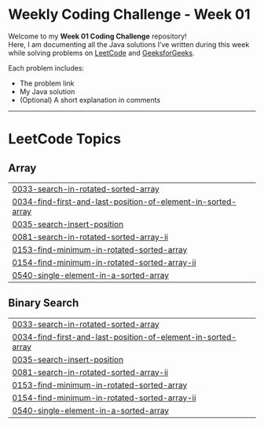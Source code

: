 # Weekly Coding Challenge - Week 01

Welcome to my **Week 01 Coding Challenge** repository!  
Here, I am documenting all the Java solutions I’ve written during this week while solving problems on [LeetCode](https://leetcode.com/) and [GeeksforGeeks](https://www.geeksforgeeks.org/).

Each problem includes:
- The problem link
- My Java solution
- (Optional) A short explanation in comments
---

<!---LeetCode Topics Start-->
# LeetCode Topics
## Array
|  |
| ------- |
| [0033-search-in-rotated-sorted-array](https://github.com/Kashif-Siddiqui-code/dsa-practice/tree/master/0033-search-in-rotated-sorted-array) |
| [0034-find-first-and-last-position-of-element-in-sorted-array](https://github.com/Kashif-Siddiqui-code/dsa-practice/tree/master/0034-find-first-and-last-position-of-element-in-sorted-array) |
| [0035-search-insert-position](https://github.com/Kashif-Siddiqui-code/dsa-practice/tree/master/0035-search-insert-position) |
| [0081-search-in-rotated-sorted-array-ii](https://github.com/Kashif-Siddiqui-code/dsa-practice/tree/master/0081-search-in-rotated-sorted-array-ii) |
| [0153-find-minimum-in-rotated-sorted-array](https://github.com/Kashif-Siddiqui-code/dsa-practice/tree/master/0153-find-minimum-in-rotated-sorted-array) |
| [0154-find-minimum-in-rotated-sorted-array-ii](https://github.com/Kashif-Siddiqui-code/dsa-practice/tree/master/0154-find-minimum-in-rotated-sorted-array-ii) |
| [0540-single-element-in-a-sorted-array](https://github.com/Kashif-Siddiqui-code/dsa-practice/tree/master/0540-single-element-in-a-sorted-array) |
## Binary Search
|  |
| ------- |
| [0033-search-in-rotated-sorted-array](https://github.com/Kashif-Siddiqui-code/dsa-practice/tree/master/0033-search-in-rotated-sorted-array) |
| [0034-find-first-and-last-position-of-element-in-sorted-array](https://github.com/Kashif-Siddiqui-code/dsa-practice/tree/master/0034-find-first-and-last-position-of-element-in-sorted-array) |
| [0035-search-insert-position](https://github.com/Kashif-Siddiqui-code/dsa-practice/tree/master/0035-search-insert-position) |
| [0081-search-in-rotated-sorted-array-ii](https://github.com/Kashif-Siddiqui-code/dsa-practice/tree/master/0081-search-in-rotated-sorted-array-ii) |
| [0153-find-minimum-in-rotated-sorted-array](https://github.com/Kashif-Siddiqui-code/dsa-practice/tree/master/0153-find-minimum-in-rotated-sorted-array) |
| [0154-find-minimum-in-rotated-sorted-array-ii](https://github.com/Kashif-Siddiqui-code/dsa-practice/tree/master/0154-find-minimum-in-rotated-sorted-array-ii) |
| [0540-single-element-in-a-sorted-array](https://github.com/Kashif-Siddiqui-code/dsa-practice/tree/master/0540-single-element-in-a-sorted-array) |
<!---LeetCode Topics End-->